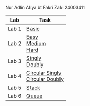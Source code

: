 Nur Adlin Aliya bt Fakri Zaki
24003411

|Lab|Task|
|---|----|
|Lab 1|<a href="https://github.com/roboritto/TFB2023_Algorithm_and_Data_Structure_May_2025/blob/main/24003411_Lab1">Basic</a>|
|Lab 2|<a href="https://github.com/roboritto/TFB2023_Algorithm_and_Data_Structure_May_2025/blob/main/24003411_Lab2/24003411_Easy">Easy</a><br><a href="https://github.com/roboritto/TFB2023_Algorithm_and_Data_Structure_May_2025/blob/main/24003411_Lab2/24003411_Medium">Medium</a><br><a href="https://github.com/roboritto/TFB2023_Algorithm_and_Data_Structure_May_2025/blob/main/24003411_Lab2/24003411_Hard">Hard</a>|
|Lab 3|<a href="https://github.com/roboritto/TFB2023_Algorithm_and_Data_Structure_May_2025/blob/main/24003411_Lab3/24003411_Single">Singly</a><br><a href="https://github.com/roboritto/TFB2023_Algorithm_and_Data_Structure_May_2025/blob/main/24003411_Lab3/24003411_Double">Doubly</a>|
|Lab 4|<a href="https://github.com/roboritto/TFB2023_Algorithm_and_Data_Structure_May_2025/blob/main/24003411_Lab4/Circular%20Single">Circular Singly</a><br><a href="https://github.com/roboritto/TFB2023_Algorithm_and_Data_Structure_May_2025/blob/main/24003411_Lab4/Circular%20Double">Circular Doubly</a>|
|Lab 5|<a href="https://github.com/roboritto/TFB2023_Algorithm_and_Data_Structure_May_2025/blob/main/24003411_Lab5">Stack</a>|
|Lab 6|<a href="https://github.com/roboritto/TFB2023_Algorithm_and_Data_Structure_May_2025/blob/main/24003411_Lab6">Queue</a>
